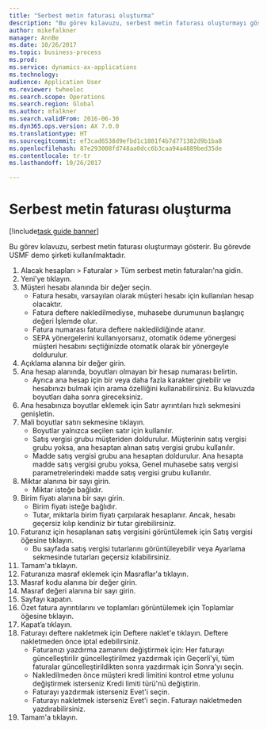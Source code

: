 ```yaml
--- 
title: "Serbest metin faturası oluşturma"
description: "Bu görev kılavuzu, serbest metin faturası oluşturmayı gösterir."
author: mikefalkner
manager: AnnBe
ms.date: 10/26/2017
ms.topic: business-process
ms.prod: 
ms.service: dynamics-ax-applications
ms.technology: 
audience: Application User
ms.reviewer: twheeloc
ms.search.scope: Operations
ms.search.region: Global
ms.author: mfalkner
ms.search.validFrom: 2016-06-30
ms.dyn365.ops.version: AX 7.0.0
ms.translationtype: HT
ms.sourcegitcommit: ef3cad6538d9efbd1c1881f4b7d771382d9b1ba8
ms.openlocfilehash: 87e293008fd748aa0dcc6b3caa94a4889bed35de
ms.contentlocale: tr-tr
ms.lasthandoff: 10/26/2017

---
```

# <a name="create-a-free-text-invoice"></a>Serbest metin faturası oluşturma

[!include[task guide banner](../../includes/task-guide-banner.md)]

Bu görev kılavuzu, serbest metin faturası oluşturmayı gösterir. Bu görevde USMF demo şirketi kullanılmaktadır.

1. Alacak hesapları > Faturalar > Tüm serbest metin faturaları'na gidin.
2. Yeni'ye tıklayın.
3. Müşteri hesabı alanında bir değer seçin.
    * Fatura hesabı, varsayılan olarak müşteri hesabı için kullanılan hesap olacaktır.   
    * Fatura deftere nakledilmediyse, muhasebe durumunun başlangıç değeri İşlemde olur.   
    * Fatura numarası fatura deftere nakledildiğinde atanır.  
    * SEPA yönergelerini kullanıyorsanız, otomatik ödeme yönergesi müşteri hesabını seçtiğinizde otomatik olarak bir yönergeyle doldurulur.  
4. Açıklama alanına bir değer girin.
5. Ana hesap alanında, boyutları olmayan bir hesap numarası belirtin.
    * Ayrıca ana hesap için bir veya daha fazla karakter girebilir ve hesabınızı bulmak için arama özelliğini kullanabilirsiniz. Bu kılavuzda boyutları daha sonra gireceksiniz.  
6. Ana hesabınıza boyutlar eklemek için Satır ayrıntıları hızlı sekmesini genişletin.
7. Mali boyutlar satırı sekmesine tıklayın.
    * Boyutlar yalnızca seçilen satır için kullanılır.    
    * Satış vergisi grubu müşteriden doldurulur. Müşterinin satış vergisi grubu yoksa, ana hesaptan alınan satış vergisi grubu kullanılır.  
    * Madde satış vergisi grubu ana hesaptan doldurulur. Ana hesapta madde satış vergisi grubu yoksa, Genel muhasebe satış vergisi parametrelerindeki madde satış vergisi grubu kullanılır.    
8. Miktar alanına bir sayı girin.
    * Miktar isteğe bağlıdır.  
9. Birim fiyatı alanına bir sayı girin.
    * Birim fiyatı isteğe bağlıdır.  
    * Tutar, miktarla birim fiyatı çarpılarak hesaplanır. Ancak, hesabı geçersiz kılıp kendiniz bir tutar girebilirsiniz.  
10. Faturanız için hesaplanan satış vergisini görüntülemek için Satış vergisi öğesine tıklayın.
    * Bu sayfada satış vergisi tutarlarını görüntüleyebilir veya Ayarlama sekmesinde tutarları geçersiz kılabilirsiniz.  
11. Tamam'a tıklayın.
12. Faturanıza masraf eklemek için Masraflar'a tıklayın. 
13. Masraf kodu alanına bir değer girin.
14. Masraf değeri alanına bir sayı girin.
15. Sayfayı kapatın.
16. Özet fatura ayrıntılarını ve toplamları görüntülemek için Toplamlar öğesine tıklayın.
17. Kapat’a tıklayın.
18. Faturayı deftere nakletmek için Deftere naklet'e tıklayın. Deftere nakletmeden önce iptal edebilirsiniz.
    * Faturanızı yazdırma zamanını değiştirmek için:  Her faturayı güncelleştirilir güncelleştirilmez   yazdırmak için Geçerli'yi, tüm faturalar güncelleştirildikten sonra yazdırmak için  Sonra'yı seçin.  
    * Nakledilmeden önce müşteri kredi limitini kontrol etme yolunu değiştirmek isterseniz Kredi limiti türü'nü değiştirin.  
    * Faturayı yazdırmak isterseniz Evet'i seçin.  
    * Faturayı nakletmek isterseniz Evet'i seçin. Faturayı nakletmeden yazdırabilirsiniz.  
19. Tamam'a tıklayın.


